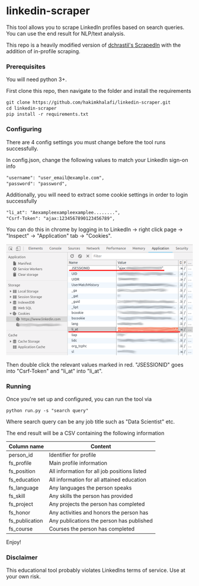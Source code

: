 # linkedin-scraper

This tool allows you to scrape LinkedIn profiles based on search queries. You can use the end result for NLP/text analysis.

This repo is a heavily modified version of [dchrastil's ScrapedIn](https://github.com/dchrastil/ScrapedIn) with the addition of in-profile scraping.

### Prerequisites

You will need python 3+. 

First clone this repo, then navigate to the folder and install the requirements

```
git clone https://github.com/hakimkhalafi/linkedin-scraper.git
cd linkedin-scraper
pip install -r requirements.txt
```

### Configuring

There are 4 config settings you must change before the tool runs successfully.

In config.json, change the following values to match your LinkedIn sign-on info
```
"username": "user_email@example.com",
"password": "password",
```

Additionally, you will need to extract some cookie settings in order to login successfully

```
"li_at": "Aexampleexampleexamplee........",
"Csrf-Token": "ajax:1234567890123456789",
```

You can do this in chrome by logging in to LinkedIn -> right click page -> "Inspect" -> "Application" tab -> "Cookies".
 
 ![Getting cookie config settings](licookies.png)
 
 Then double click the relevant values marked in red. "JSESSIONID" goes into "Csrf-Token" and "li_at" into "li_at". 

### Running

Once you're set up and configured, you can run the tool via

```
python run.py -s "search query"
```

Where search query can be any job title such as "Data Scientist" etc.

The end result will be a CSV containing the following information

| Column name | Content |
| --- | --- |
| person_id | Identifier for profile |
| fs_profile | Main profile information |
| fs_position | All information for all job positions listed |
| fs_education | All information for all attained education  |
| fs_language | Any languages the person speaks |
| fs_skill | Any skills the person has provided |
| fs_project | Any projects the person has completed |
| fs_honor | Any activities and honors the person has |
| fs_publication | Any publications the person has published |
| fs_course | Courses the person has completed |

Enjoy!

### Disclaimer
This educational tool probably violates LinkedIns terms of service. Use at your own risk.
